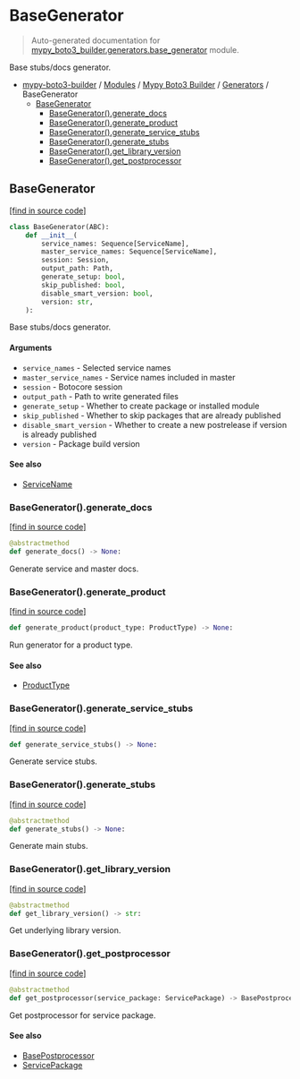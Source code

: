 # BaseGenerator

> Auto-generated documentation for [mypy_boto3_builder.generators.base_generator](https://github.com/youtype/mypy_boto3_builder/blob/main/mypy_boto3_builder/generators/base_generator.py) module.

Base stubs/docs generator.

- [mypy-boto3-builder](../../README.md#mypy_boto3_builder) / [Modules](../../MODULES.md#mypy-boto3-builder-modules) / [Mypy Boto3 Builder](../index.md#mypy-boto3-builder) / [Generators](index.md#generators) / BaseGenerator
    - [BaseGenerator](#basegenerator)
        - [BaseGenerator().generate_docs](#basegeneratorgenerate_docs)
        - [BaseGenerator().generate_product](#basegeneratorgenerate_product)
        - [BaseGenerator().generate_service_stubs](#basegeneratorgenerate_service_stubs)
        - [BaseGenerator().generate_stubs](#basegeneratorgenerate_stubs)
        - [BaseGenerator().get_library_version](#basegeneratorget_library_version)
        - [BaseGenerator().get_postprocessor](#basegeneratorget_postprocessor)

## BaseGenerator

[[find in source code]](https://github.com/youtype/mypy_boto3_builder/blob/main/mypy_boto3_builder/generators/base_generator.py#L22)

```python
class BaseGenerator(ABC):
    def __init__(
        service_names: Sequence[ServiceName],
        master_service_names: Sequence[ServiceName],
        session: Session,
        output_path: Path,
        generate_setup: bool,
        skip_published: bool,
        disable_smart_version: bool,
        version: str,
    ):
```

Base stubs/docs generator.

#### Arguments

- `service_names` - Selected service names
- `master_service_names` - Service names included in master
- `session` - Botocore session
- `output_path` - Path to write generated files
- `generate_setup` - Whether to create package or installed module
- `skip_published` - Whether to skip packages that are already published
- `disable_smart_version` - Whether to create a new postrelease if version is already published
- `version` - Package build version

#### See also

- [ServiceName](../service_name.md#servicename)

### BaseGenerator().generate_docs

[[find in source code]](https://github.com/youtype/mypy_boto3_builder/blob/main/mypy_boto3_builder/generators/base_generator.py#L101)

```python
@abstractmethod
def generate_docs() -> None:
```

Generate service and master docs.

### BaseGenerator().generate_product

[[find in source code]](https://github.com/youtype/mypy_boto3_builder/blob/main/mypy_boto3_builder/generators/base_generator.py#L107)

```python
def generate_product(product_type: ProductType) -> None:
```

Run generator for a product type.

#### See also

- [ProductType](../constants.md#producttype)

### BaseGenerator().generate_service_stubs

[[find in source code]](https://github.com/youtype/mypy_boto3_builder/blob/main/mypy_boto3_builder/generators/base_generator.py#L201)

```python
def generate_service_stubs() -> None:
```

Generate service stubs.

### BaseGenerator().generate_stubs

[[find in source code]](https://github.com/youtype/mypy_boto3_builder/blob/main/mypy_boto3_builder/generators/base_generator.py#L94)

```python
@abstractmethod
def generate_stubs() -> None:
```

Generate main stubs.

### BaseGenerator().get_library_version

[[find in source code]](https://github.com/youtype/mypy_boto3_builder/blob/main/mypy_boto3_builder/generators/base_generator.py#L68)

```python
@abstractmethod
def get_library_version() -> str:
```

Get underlying library version.

### BaseGenerator().get_postprocessor

[[find in source code]](https://github.com/youtype/mypy_boto3_builder/blob/main/mypy_boto3_builder/generators/base_generator.py#L62)

```python
@abstractmethod
def get_postprocessor(service_package: ServicePackage) -> BasePostprocessor:
```

Get postprocessor for service package.

#### See also

- [BasePostprocessor](../postprocessors/base.md#basepostprocessor)
- [ServicePackage](../structures/service_package.md#servicepackage)
